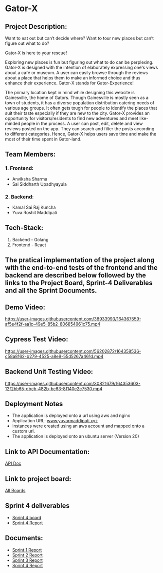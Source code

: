 # Gator-X

## Project Description:
Want to eat out but can’t decide where? Want to tour new places but can’t figure out what to do?

Gator-X is here to your rescue!

Exploring new places is fun but figuring out what to do can be perplexing. Gator-X is designed with the intention of elaborately expressing one's views about a café or museum. A user can easily browse through the reviews about a place that helps them to make an informed choice and thus enhance their experience. Gator-X stands for Gator-Experience! 

The primary location kept in mind while designing this website is Gainesville, the home of Gators. Though Gainesville is mostly seen as a town of students, it has a diverse population distribution catering needs of various age groups. It often gets tough for people to identify the places that suit their taste especially if they are new to the city. Gator-X provides an opportunity for visitors/residents to find new adventures and meet like-minded people in the process. A user can post, edit, delete and view reviews posted on the app. They can search and filter the posts according to different categories. Hence, Gator-X helps users save time and make the most of their time spent in Gator-land.

## Team Members:
### 1. Frontend:
* Anviksha Sharma
* Sai Siddharth Upadhyayula
### 2. Backend:
* Kamal Sai Raj Kuncha 
* Yuva Roshit Maddipati 

## Tech-Stack:
1. Backend - Golang
2. Frontend - React

## The pratical implementation of the project along with the end-to-end tests of the frontend and the backend are described below followed by the links to the Project Board, Sprint-4 Deliverables and all the Sprint Documents.

## Demo Video:



https://user-images.githubusercontent.com/38933993/164367559-af5e4f2f-aa1c-49e5-85b2-806854961c75.mp4



## Cypress Test Video:


https://user-images.githubusercontent.com/56202872/164358536-c58a8162-b279-4525-a8e9-55d5267a461d.mp4


## Backend Unit Testing Video:
https://user-images.githubusercontent.com/30821679/164353603-12f2bb65-dbcb-482b-bc63-8f140e2c7530.mp4

## Deployment Notes
* The application is deployed onto a url using aws and nginx
* Application URL: www.yuvarmaddipati.xyz
* Instances were created using an aws account and mapped onto a custom url.
* The application is deployed onto an ubuntu server (Version 20)

## Link to API Documentation:
[API Doc](https://github.com/kamalsairajk/Gator-X/blob/main/backend/API%20Doc.MD)

## Link to project board: 
[All Boards](https://github.com/kamalsairajk/Gator-X/projects)


## Sprint 4 deliverables 
* [Sprint 4 board](https://github.com/kamalsairajk/Gator-X/projects/4)
* [Sprint 4 Report](https://github.com/kamalsairajk/Gator-X/blob/main/Sprint-4.md)

## Documents:

* [Sprint 1 Report](https://github.com/kamalsairajk/Gator-X/blob/main/Sprint-1.md)
* [Sprint 2 Report](https://github.com/kamalsairajk/Gator-X/blob/main/Sprint-2.md)
* [Sprint 3 Report](https://github.com/kamalsairajk/Gator-X/blob/main/Sprint-3.md)
* [Sprint 4 Report](https://github.com/kamalsairajk/Gator-X/blob/main/Sprint-4.md)
